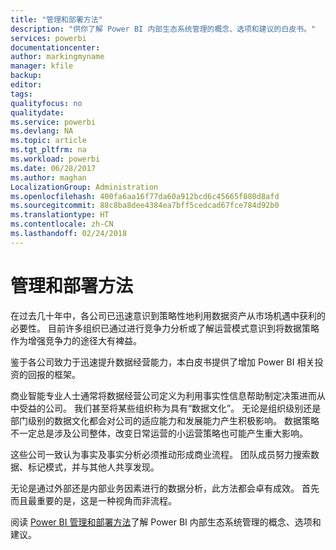 ```yaml
---
title: "管理和部署方法"
description: "供你了解 Power BI 内部生态系统管理的概念、选项和建议的白皮书。"
services: powerbi
documentationcenter: 
author: markingmyname
manager: kfile
backup: 
editor: 
tags: 
qualityfocus: no
qualitydate: 
ms.service: powerbi
ms.devlang: NA
ms.topic: article
ms.tgt_pltfrm: na
ms.workload: powerbi
ms.date: 06/28/2017
ms.author: maghan
LocalizationGroup: Administration
ms.openlocfilehash: 400fa6aa16f77da60a912bcd6c45665f880d8afd
ms.sourcegitcommit: 88c8ba8dee4384ea7bff5cedcad67fce784d92b0
ms.translationtype: HT
ms.contentlocale: zh-CN
ms.lasthandoff: 02/24/2018
---
```

# <a name="governance-and-deployment-approaches"></a>管理和部署方法
在过去几十年中，各公司已迅速意识到策略性地利用数据资产从市场机遇中获利的必要性。 目前许多组织已通过进行竞争力分析或了解运营模式意识到将数据策略作为增强竞争力的途径大有裨益。  

鉴于各公司致力于迅速提升数据经营能力，本白皮书提供了增加 Power BI 相关投资的回报的框架。

商业智能专业人士通常将数据经营公司定义为利用事实性信息帮助制定决策进而从中受益的公司。  我们甚至将某些组织称为具有“数据文化”。
无论是组织级别还是部门级别的数据文化都会对公司的适应能力和发展能力产生积极影响。  数据策略不一定总是涉及公司整体，改变日常运营的小运营策略也可能产生重大影响。

这些公司一致认为事实及事实分析必须推动形成商业流程。 团队成员努力搜索数据、标记模式，并与其他人共享发现。 

无论是通过外部还是内部业务因素进行的数据分析，此方法都会卓有成效。 首先而且最重要的是，这是一种视角而非流程。

阅读 [Power BI 管理和部署方法](http://go.microsoft.com/fwlink/?LinkId=785915&clcid=0x409)了解 Power BI 内部生态系统管理的概念、选项和建议。

